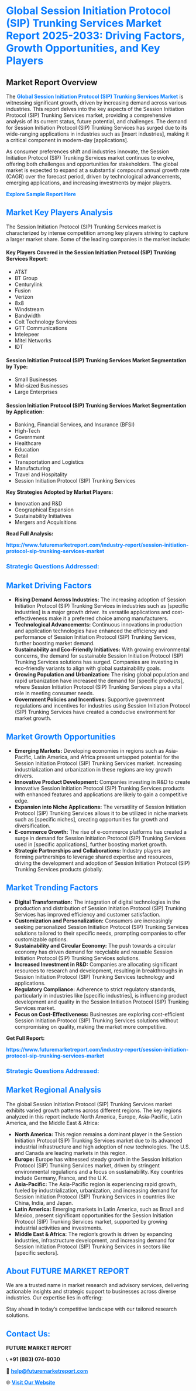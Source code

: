<h1 style="color: #007BFF;">Global Session Initiation Protocol (SIP) Trunking Services Market Report 2025-2033: Driving Factors, Growth Opportunities, and Key Players</h1>

<section id="overview">
<h2>Market Report Overview</h2>
<p>The <a href="https://www.futuremarketreport.com/industry-report/session-initiation-protocol-sip-trunking-services-market" style="color: #007BFF; text-decoration: none;"><strong>Global Session Initiation Protocol (SIP) Trunking Services Market</strong></a> is witnessing significant growth, driven by increasing demand across various industries. This report delves into the key aspects of the Session Initiation Protocol (SIP) Trunking Services market, providing a comprehensive analysis of its current status, future potential, and challenges. The demand for Session Initiation Protocol (SIP) Trunking Services has surged due to its wide-ranging applications in industries such as [insert industries], making it a critical component in modern-day [applications].</p>
<p>As consumer preferences shift and industries innovate, the Session Initiation Protocol (SIP) Trunking Services market continues to evolve, offering both challenges and opportunities for stakeholders. The global market is expected to expand at a substantial compound annual growth rate (CAGR) over the forecast period, driven by technological advancements, emerging applications, and increasing investments by major players.</p>
</section>

<section id="overview">
<p><a href="https://www.futuremarketreport.com/request-sample/reportId=111966" style="color: #007BFF; text-decoration: none;"><strong>Explore Sample Report Here</strong></a></p>
</section>

<section id="key-players">
<h2 style="color: #007BFF;">Market Key Players Analysis</h2>
<p>The Session Initiation Protocol (SIP) Trunking Services market is characterized by intense competition among key players striving to capture a larger market share. Some of the leading companies in the market include:</p>
<h4>Key Players Covered in the Session Initiation Protocol (SIP) Trunking Services Report:</h4>
<ul><li>AT&amp;T</li><li>BT Group</li><li>Centurylink</li><li>Fusion</li><li>Verizon</li><li>8x8</li><li>Windstream</li><li>Bandwidth</li><li>Colt Technology Services</li><li>GTT Communications</li><li>Intelepeer</li><li>Mitel Networks</li><li>IDT</li></ul>
<h4>Session Initiation Protocol (SIP) Trunking Services Market Segmentation by Type:</h4>
<ul><li>Small Businesses</li><li>Mid-sized Businesses</li><li>Large Enterprises</li></ul>

<h4>Session Initiation Protocol (SIP) Trunking Services Market Segmentation by Application:</h4>
<ul><li>Banking, Financial Services, and Insurance (BFSI)</li><li>High-Tech</li><li>Government</li><li>Healthcare</li><li>Education</li><li>Retail</li><li>Transportation and Logistics</li><li>Manufacturing</li><li>Travel and Hospitality</li><li>Session Initiation Protocol (SIP) Trunking Services</li></ul>
<p><strong>Key Strategies Adopted by Market Players:</strong></p>
<ul>
<li>Innovation and R&D</li>
<li>Geographical Expansion</li>
<li>Sustainability Initiatives</li>
<li>Mergers and Acquisitions</li>
</ul>
</section>

<section>
<p><strong>Read Full Analysis: </strong></p><a href="https://www.futuremarketreport.com/industry-report/session-initiation-protocol-sip-trunking-services-market" style="color: #007BFF; text-decoration: none;"><strong>https://www.futuremarketreport.com/industry-report/session-initiation-protocol-sip-trunking-services-market</strong></a>
<h3 style="color: #007BFF;">Strategic Questions Addressed:</h3>
</section>

<section id="driving-factors">
<h2 style="color: #007BFF;">Market Driving Factors</h2>
<ul>
<li><strong>Rising Demand Across Industries:</strong> The increasing adoption of Session Initiation Protocol (SIP) Trunking Services in industries such as [specific industries] is a major growth driver. Its versatile applications and cost-effectiveness make it a preferred choice among manufacturers.</li>
<li><strong>Technological Advancements:</strong> Continuous innovations in production and application technologies have enhanced the efficiency and performance of Session Initiation Protocol (SIP) Trunking Services, further boosting market demand.</li>
<li><strong>Sustainability and Eco-Friendly Initiatives:</strong> With growing environmental concerns, the demand for sustainable Session Initiation Protocol (SIP) Trunking Services solutions has surged. Companies are investing in eco-friendly variants to align with global sustainability goals.</li>
<li><strong>Growing Population and Urbanization:</strong> The rising global population and rapid urbanization have increased the demand for [specific products], where Session Initiation Protocol (SIP) Trunking Services plays a vital role in meeting consumer needs.</li>
<li><strong>Government Policies and Incentives:</strong> Supportive government regulations and incentives for industries using Session Initiation Protocol (SIP) Trunking Services have created a conducive environment for market growth.</li>
</ul>
</section>

<section id="growth-opportunities">
<h2 style="color: #007BFF;">Market Growth Opportunities</h2>
<ul>
<li><strong>Emerging Markets:</strong> Developing economies in regions such as Asia-Pacific, Latin America, and Africa present untapped potential for the Session Initiation Protocol (SIP) Trunking Services market. Increasing industrialization and urbanization in these regions are key growth drivers.</li>
<li><strong>Innovative Product Development:</strong> Companies investing in R&D to create innovative Session Initiation Protocol (SIP) Trunking Services products with enhanced features and applications are likely to gain a competitive edge.</li>
<li><strong>Expansion into Niche Applications:</strong> The versatility of Session Initiation Protocol (SIP) Trunking Services allows it to be utilized in niche markets such as [specific niches], creating opportunities for growth and diversification.</li>
<li><strong>E-commerce Growth:</strong> The rise of e-commerce platforms has created a surge in demand for Session Initiation Protocol (SIP) Trunking Services used in [specific applications], further boosting market growth.</li>
<li><strong>Strategic Partnerships and Collaborations:</strong> Industry players are forming partnerships to leverage shared expertise and resources, driving the development and adoption of Session Initiation Protocol (SIP) Trunking Services products globally.</li>
</ul>
</section>

<section id="trending-factors">
<h2 style="color: #007BFF;">Market Trending Factors</h2>
<ul>
<li><strong>Digital Transformation:</strong> The integration of digital technologies in the production and distribution of Session Initiation Protocol (SIP) Trunking Services has improved efficiency and customer satisfaction.</li>
<li><strong>Customization and Personalization:</strong> Consumers are increasingly seeking personalized Session Initiation Protocol (SIP) Trunking Services solutions tailored to their specific needs, prompting companies to offer customizable options.</li>
<li><strong>Sustainability and Circular Economy:</strong> The push towards a circular economy has driven demand for recyclable and reusable Session Initiation Protocol (SIP) Trunking Services solutions.</li>
<li><strong>Increased Investment in R&D:</strong> Companies are allocating significant resources to research and development, resulting in breakthroughs in Session Initiation Protocol (SIP) Trunking Services technology and applications.</li>
<li><strong>Regulatory Compliance:</strong> Adherence to strict regulatory standards, particularly in industries like [specific industries], is influencing product development and quality in the Session Initiation Protocol (SIP) Trunking Services market.</li>
<li><strong>Focus on Cost-Effectiveness:</strong> Businesses are exploring cost-efficient Session Initiation Protocol (SIP) Trunking Services solutions without compromising on quality, making the market more competitive.</li>
</ul>
</section>

<section>
<p><strong>Get Full Report: </strong></p><a href="https://www.futuremarketreport.com/industry-report/session-initiation-protocol-sip-trunking-services-market" style="color: #007BFF; text-decoration: none;"><strong>https://www.futuremarketreport.com/industry-report/session-initiation-protocol-sip-trunking-services-market</strong></a>
<h3 style="color: #007BFF;">Strategic Questions Addressed:</h3>
</section>


<section id="regional-analysis">
<h2 style="color: #007BFF;">Market Regional Analysis</h2>
<p>The global Session Initiation Protocol (SIP) Trunking Services market exhibits varied growth patterns across different regions. The key regions analyzed in this report include North America, Europe, Asia-Pacific, Latin America, and the Middle East & Africa:</p>
<ul>
<li><strong>North America:</strong> This region remains a dominant player in the Session Initiation Protocol (SIP) Trunking Services market due to its advanced industrial infrastructure and high adoption of new technologies. The U.S. and Canada are leading markets in this region.</li>
<li><strong>Europe:</strong> Europe has witnessed steady growth in the Session Initiation Protocol (SIP) Trunking Services market, driven by stringent environmental regulations and a focus on sustainability. Key countries include Germany, France, and the U.K.</li>
<li><strong>Asia-Pacific:</strong> The Asia-Pacific region is experiencing rapid growth, fueled by industrialization, urbanization, and increasing demand for Session Initiation Protocol (SIP) Trunking Services in countries like China, India, and Japan.</li>
<li><strong>Latin America:</strong> Emerging markets in Latin America, such as Brazil and Mexico, present significant opportunities for the Session Initiation Protocol (SIP) Trunking Services market, supported by growing industrial activities and investments.</li>
<li><strong>Middle East & Africa:</strong> The region’s growth is driven by expanding industries, infrastructure development, and increasing demand for Session Initiation Protocol (SIP) Trunking Services in sectors like [specific sectors].</li>
</ul>
</section>

<footer>
<h2 style="color: #007BFF;">About FUTURE MARKET REPORT</h2>
<p>We are a trusted name in market research and advisory services, delivering actionable insights and strategic support to businesses across diverse industries. Our expertise lies in offering:</p>

<p>Stay ahead in today’s competitive landscape with our tailored research solutions.</p>

<h2 style="color: #007BFF;">Contact Us:</h2>
<p><strong>FUTURE MARKET REPORT</strong></p>
<p>📞 <strong>+91 (883) 074-8030</strong></p>
<p>📧 <strong><a href="mailto:help@futuremarketreport.com" style="color: #007BFF;">help@futuremarketreport.com</a></strong></p>
<p>🌐 <strong><a href="https://www.futuremarketreport.com/" style="color: #007BFF;">Visit Our Website</a></strong></p>
</footer>